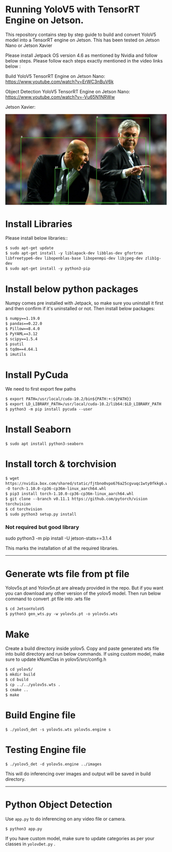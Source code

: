 Running YoloV5 with TensorRT Engine on Jetson.
==========

This repository contains step by step guide to build and convert YoloV5 model into a TensorRT engine on Jetson. This has been tested on Jetson Nano or Jetson Xavier 

Please install Jetpack OS version 4.6 as mentioned by Nvidia and follow below steps. Please follow each steps exactly mentioned in the video links below :

Build YoloV5 TensorRT Engine on Jetson Nano: https://www.youtube.com/watch?v=ErWC3nBuV6k

Object Detection YoloV5 TensorRT Engine on Jetson Nano: https://www.youtube.com/watch?v=-Vu65N1NRWw

Jetson Xavier:

<img src="videos/out.jpg" width="800"/>

Install Libraries
=============
Please install below libraries::

    $ sudo apt-get update
	$ sudo apt-get install -y liblapack-dev libblas-dev gfortran libfreetype6-dev libopenblas-base libopenmpi-dev libjpeg-dev zlib1g-dev
	$ sudo apt-get install -y python3-pip
	

Install below python packages
=============
Numpy comes pre installed with Jetpack, so make sure you uninstall it first and then confirm if it's uninstalled or not. Then install below packages:

    $ numpy==1.19.0
	$ pandas==0.22.0
	$ Pillow==8.4.0
	$ PyYAML==3.12
	$ scipy==1.5.4
	$ psutil
	$ tqdm==4.64.1
	$ imutils

Install PyCuda
=============
We need to first export few paths

	$ export PATH=/usr/local/cuda-10.2/bin${PATH:+:${PATH}}
	$ export LD_LIBRARY_PATH=/usr/local/cuda-10.2/lib64:$LD_LIBRARY_PATH
	$ python3 -m pip install pycuda --user
	

Install Seaborn
=============

    $ sudo apt install python3-seaborn
	
Install torch & torchvision
=============

	$ wget https://nvidia.box.com/shared/static/fjtbno0vpo676a25cgvuqc1wty0fkkg6.whl -O torch-1.10.0-cp36-cp36m-linux_aarch64.whl
	$ pip3 install torch-1.10.0-cp36-cp36m-linux_aarch64.whl
	$ git clone --branch v0.11.1 https://github.com/pytorch/vision torchvision
	$ cd torchvision
	$ sudo python3 setup.py install 
	
### Not required but good library
sudo python3 -m pip install -U jetson-stats==3.1.4

This marks the installation of all the required libraries.

------------------------------------------------------------------------------------------

Generate wts file from pt file
=============
Yolov5s.pt and Yolov5n.pt are already provided in the repo. But if you want you can download any other version of the yolov5 model. Then run below command to convert .pt file into .wts file 

	$ cd JetsonYoloV5
	$ python3 gen_wts.py -w yolov5s.pt -o yolov5s.wts
	
Make
=============
Create a build directory inside yolov5. Copy and paste generated wts file into build directory and run below commands. If using custom model, make sure to update kNumClas in yolov5/src/config.h

	$ cd yolov5/
	$ mkdir build
	$ cd build
	$ cp ../../yolov5s.wts .
	$ cmake ..
	$ make 
	
Build Engine file 
=============

    $ ./yolov5_det -s yolov5s.wts yolov5s.engine s
	

Testing Engine file 
=============

	$ ./yolov5_det -d yolov5s.engine ../images
	
This will do inferencing over images and output will be saved in build directory.

-----------------------------------------------------------------------------------------

Python Object Detection
=============
Use `app.py` to do inferencing on any video file or camera.

	$ python3 app.py

If you have custom model, make sure to update categories as per your classes in `yolovDet.py` .